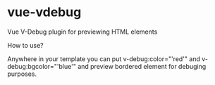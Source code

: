 # vue-vdebug
Vue V-Debug plugin for previewing HTML elements

How to use?

Anywhere in your template you can put v-debug:color="'red'" and v-debug:bgcolor="'blue'" and preview bordered element for debuging purposes.

